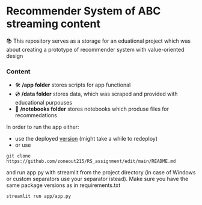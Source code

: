 # Recommender System of ABC streaming content
📚 This repository serves as a storage for an eduational project which was about creating a prototype of recommender system with value-oriented design

### Content
* 🛠️ **/app folder** stores scripts for app functional  
* 💿 **/data folder** stores data, which was scraped and provided with educational purpouses  
* 📝 **/notebooks folder** stores notebooks which produse files for recommedations  

In order to run the app either: 
- use the deployed [version](https://share.streamlit.io/-/auth/app?redirect_uri=https%3A%2F%2Fzoneout215-rs-assignment-appapp-dr2x9o.streamlit.app%2F) (might take a while to redeploy)
- or use
```
git clone https://github.com/zoneout215/RS_assignment/edit/main/README.md
``` 
and run app.py with streamlit from the project directory (in case of Windows or custom separators use your separator istead). Make sure you have the same package versions as in requirements.txt
```
streamlit run app/app.py
```


